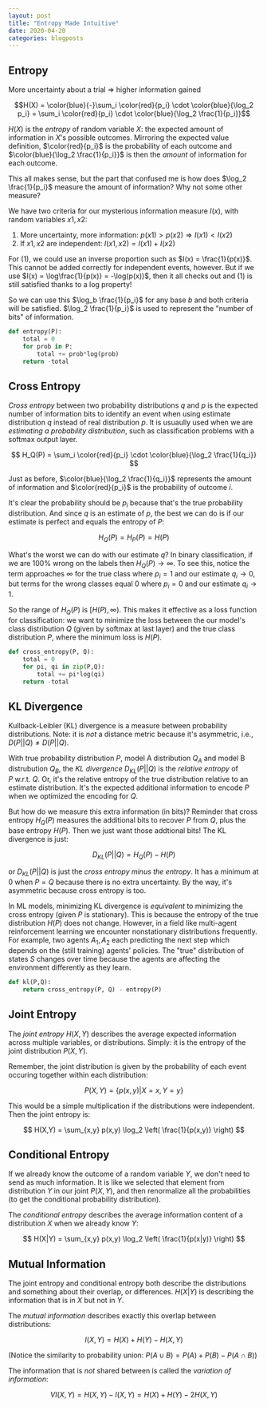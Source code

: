 ```yaml
---
layout: post
title: "Entropy Made Intuitive"
date: 2020-04-20
categories: blogposts
---
```



## Entropy

More uncertainty about a trial $\Rightarrow$ higher information gained


$$H(X) = \color{blue}{-}\sum_i \color{red}{p_i} \cdot \color{blue}{\log_2 p_i} = \sum_i \color{red}{p_i} \cdot \color{blue}{\log_2 \frac{1}{p_i}}$$ 


$H(X)$ is the *entropy* of random variable $X$: the expected amount of information in $X$'s possible outcomes. Mirroring the expected value definition, $\color{red}{p_i}$ is the probability of each outcome and $\color{blue}{\log_2 \frac{1}{p_i}}$ is then the *amount* of information for each outcome. 

This all makes sense, but the part that confused me is how does $\log_2 \frac{1}{p_i}$ measure the amount of information? Why not some other measure? 

We have two criteria for our mysterious information measure $I(x)$, with random variables $x1, x2$: 

1. More uncertainty, more information: $p(x1) > p(x2) \Rightarrow I(x1) < I(x2)$ 
2. If $x1, x2$ are independent: $I(x1,x2) = I(x1) + I(x2)$

For (1), we could use an inverse proportion such as $I(x) = \frac{1}{p(x)}$. This cannot be added correctly for independent events, however. But if we use $I(x) = \log\frac{1}{p(x)} = -\log(p(x))$,  then it all checks out and (1) is still satisfied thanks to a log property! 

So we can use this $\log_b \frac{1}{p_i}$ for any base $b$ and both criteria will be satisfied. $\log_2 \frac{1}{p_i}$ is used to represent the "number of bits" of information. 

```python
def entropy(P):
    total = 0 
    for prob in P:
        total += prob*log(prob)
    return -total 
```



## Cross Entropy 

*Cross entropy* between two probability distributions $q$ and $p$ is the expected number of information bits to identify an event when using estimate distribution $q$ instead of real distribution $p$. It is usuaully used when we are *estimating a probability distribution*, such as classification problems with a softmax output layer. 

$$ H_Q(P) = \sum_i \color{red}{p_i} \cdot \color{blue}{\log_2 \frac{1}{q_i}} $$

Just as before, $\color{blue}{\log_2 \frac{1}{q_i}}$ represents the amount of information and $\color{red}{p_i}$ is the probability of outcome $i$. 

It's clear the probability should be $p_i$ because that's the true probability distribution. And since $q$ is an estimate of $p$, the best we can do is if our estimate is perfect and equals the entropy of $P$: 

$$ H_Q(P)=H_P(P)=H(P) $$

What's the worst we can do with our estimate $q$? In binary classification, if we are 100% wrong on the labels then $H_Q(P) \rightarrow \infty$. To see this, notice the term approaches $\infty$ for the true class where $p_i=1$ and our estimate $q_i \rightarrow 0$, but terms for the wrong classes equal 0 where $p_i=0$ and our estimate $q_i \rightarrow 1$. 

So the range of $H_Q(P)$ is $\big[H(P), \infty \big)$. This makes it effective as a loss function for classification: we want to minimize the loss between the our model's class distribution $Q$ (given by softmax at last layer) and the true class distribution $P$, where the minimum loss is $H(P)$. 

```python
def cross_entropy(P, Q):
    total = 0 
    for pi, qi in zip(P,Q):
        total += pi*log(qi)
    return -total 
```



## KL Divergence

Kullback-Leibler (KL) divergence is a measure between probability distributions. Note: it is *not* a distance metric because it's asymmetric, i.e., $D(P\vert\vert Q) \neq D(P\vert\vert Q)$. 

With true probability distribution $P$, model A distribution $Q_A$ and model B distrubution $Q_B$, the *KL divergence* $D_{KL}(P\vert\vert Q)$  is the *relative entropy* of $P\ \text{w.r.t. } Q$. Or, it's the relative entropy of the true distribution relative to an estimate distribution. It's the expected additional information to encode $P$ when we optimized the encoding for $Q$. 

But how do we measure this extra information (in bits)? Reminder that cross entropy $H_Q(P)$ measures the additional bits to recover $P$ from $Q$, plus the base entropy $H(P)$. Then we just want those addtional bits! The KL divergence is just: 

$$ D_{KL}(P\vert\vert Q) = H_Q(P) - H(P) $$

or $D_{KL}(P\vert\vert Q)$ is just the *cross entropy minus the entropy*. It has a minimum at 0 when $P = Q$ because there is no extra uncertainty. By the way, it's asymmetric because cross entropy is too. 

In ML models, minimizing KL divergence is *equivalent* to minimizing the cross entropy (given $P$ is stationary). This is because the entropy of the true distribution $H(P)$ does not change. However, in a field like multi-agent reinforcement learning we encounter nonstationary distributions frequently. For example, two agents $A_1, A_2$ each predicting the next step which depends on the (still training) agents' policies. The "true" distribution of states $S$ changes over time because the agents are affecting the environment differently as they learn. 

```python
def kl(P,Q):
    return cross_entropy(P, Q) - entropy(P)
```



## Joint Entropy 

The *joint entropy* $H(X,Y)$ describes the average expected information across multiple variables, or distributions. Simply: it is the entropy of the joint distribution $P(X,Y)$. 

Remember, the joint distribution is given by the probability of each event occuring together within each distribution: 

$$ P(X,Y) = \{ p(x,y) | X=x, Y=y \} $$ 

This would be a simple multiplication if the distributions were independent. Then the joint entropy is: 

$$ H(X,Y) = \sum_{x,y} p(x,y) \log_2 \left( \frac{1}{p(x,y)} \right) $$


## Conditional Entropy 

If we already know the outcome of a random variable $Y$, we don't need to send as much information. 
It is like we selected that element from distribution $Y$ in our joint $P(X,Y)$, and then renormalize all the probabilities (to get the conditional probability distribution). 

The *conditional entropy* describes the average information content of a distribution $X$ when we already know $Y$: 

$$ H(X|Y) = \sum_{x,y} p(x,y) \log_2 \left( \frac{1}{p(x|y)} \right) $$





## Mutual Information 

The joint entropy and conditional entropy both describe the distributions and something about their overlap, or differences. 
$H(X|Y)$ is describing the information that is in $X$ but not in $Y$. 

The *mutual information* describes exactly this overlap between distributions: 

$$ I(X,Y) = H(X) + H(Y) - H(X,Y) $$

(Notice the similarity to probability union: $P(A \cup B) = P(A) + P(B) - P(A \cap B)$) 

The information that is *not* shared between is called the *variation of information*: 

$$ VI(X,Y) = H(X,Y) - I(X,Y) = H(X) + H(Y) - 2 H(X,Y) $$ 




